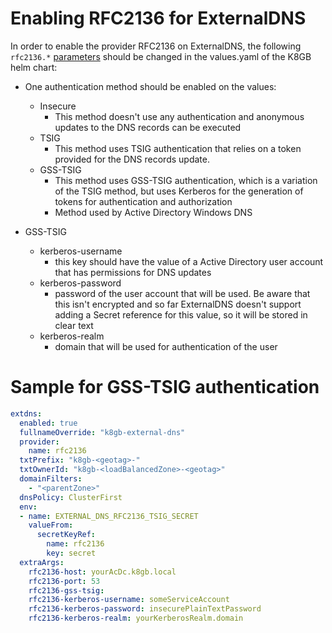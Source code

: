 # Enabling RFC2136 for ExternalDNS

In order to enable the provider RFC2136 on ExternalDNS, the following `rfc2136.*` [parameters](https://github.com/k8gb-io/k8gb/blob/master/chart/k8gb/README.md#values) should be changed in the values.yaml of the K8GB helm chart:

* One authentication method should be enabled on the values:
  * Insecure
    * This method doesn't use any authentication and anonymous updates to the DNS records can be executed
  * TSIG
    * This method uses TSIG authentication that relies on a token provided for the DNS records update.
  * GSS-TSIG
    * This method uses GSS-TSIG authentication, which is a variation of the TSIG method, but uses Kerberos for the generation of tokens for authentication and authorization
    * Method used by Active Directory Windows DNS

* GSS-TSIG
  * kerberos-username
    * this key should have the value of a Active Directory user account that has permissions for DNS updates
  * kerberos-password
    * password of the user account that will be used. Be aware that this isn't encrypted and so far ExternalDNS doesn't support adding a Secret reference for this value, so it will be stored in clear text
  * kerberos-realm
    * domain that will be used for authentication of the user

# Sample for GSS-TSIG authentication

```yaml
extdns:
  enabled: true
  fullnameOverride: "k8gb-external-dns"
  provider:
    name: rfc2136
  txtPrefix: "k8gb-<geotag>-"
  txtOwnerId: "k8gb-<loadBalancedZone>-<geotag>"
  domainFilters:
    - "<parentZone>"
  dnsPolicy: ClusterFirst
  env:
  - name: EXTERNAL_DNS_RFC2136_TSIG_SECRET
    valueFrom:
      secretKeyRef:
        name: rfc2136
        key: secret
  extraArgs:
    rfc2136-host: yourAcDc.k8gb.local
    rfc2136-port: 53
    rfc2136-gss-tsig:
    rfc2136-kerberos-username: someServiceAccount
    rfc2136-kerberos-password: insecurePlainTextPassword
    rfc2136-kerberos-realm: yourKerberosRealm.domain
```
